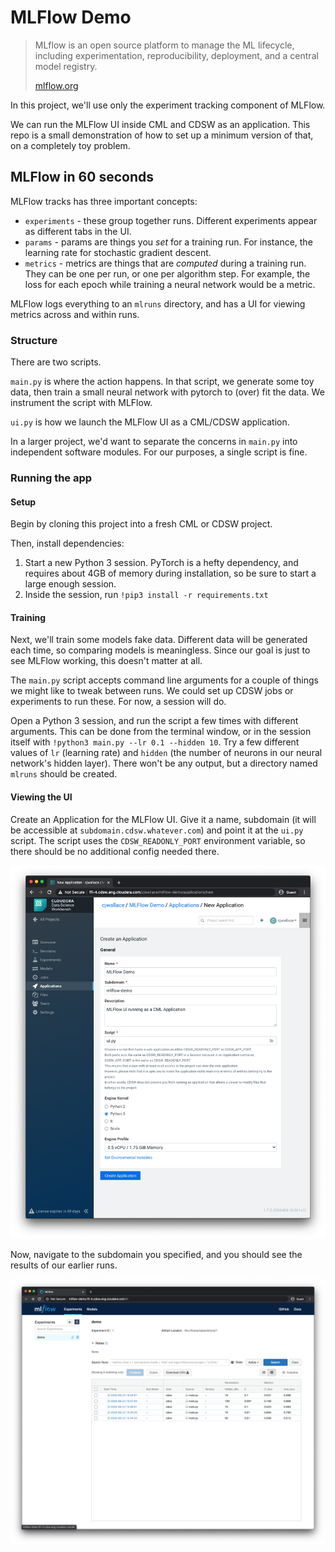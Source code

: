 # MLFlow Demo

> MLflow is an open source platform to manage the ML lifecycle, including experimentation, reproducibility, deployment, and a central model registry.
> 
> [mlflow.org](https://www.mlflow.org/)

In this project, we'll use only the experiment tracking component of MLFlow.

We can run the MLFlow UI inside CML and CDSW as an application.
This repo is a small demonstration of how to set up a minimum version of that, on a completely toy problem.

## MLFlow in 60 seconds

MLFlow tracks has three important concepts:
* `experiments` - these group together runs. Different experiments appear as different tabs in the UI.
* `params` - params are things you _set_ for a training run. For instance, the learning rate for stochastic gradient descent.
* `metrics` - metrics are things that are _computed_ during a training run. They can be one per run, or one per algorithm step. For example, the loss for each epoch while training a neural network would be a metric.

MLFlow logs everything to an `mlruns` directory, and has a UI for viewing metrics across and within runs.

### Structure

There are two scripts.

`main.py` is where the action happens.
In that script, we generate some toy data, then train a small neural network with pytorch to (over) fit the data.
We instrument the script with MLFlow.

`ui.py` is how we launch the MLFlow UI as a CML/CDSW application.

In a larger project, we'd want to separate the concerns in `main.py` into independent software modules.
For our purposes, a single script is fine.


### Running the app

#### Setup

Begin by cloning this project into a fresh CML or CDSW project.

Then, install dependencies:

1. Start a new Python 3 session. PyTorch is a hefty dependency, and requires about 4GB of memory during installation, so be sure to start a large enough session.
2. Inside the session, run `!pip3 install -r requirements.txt`


#### Training

Next, we'll train some models fake data.
Different data will be generated each time, so comparing models is meaningless.
Since our goal is just to see MLFlow working, this doesn't matter at all.

The `main.py` script accepts command line arguments for a couple of things we might like to tweak between runs.
We could set up CDSW jobs or experiments to run these.
For now, a session will do.

Open a Python 3 session, and run the script a few times with different arguments.
This can be done from the terminal window, or in the session itself with `!python3 main.py --lr 0.1 --hidden 10`.
Try a few different values of `lr` (learning rate) and `hidden` (the number of neurons in our neural network's hidden layer).
There won't be any output, but a directory named `mlruns` should be created.


#### Viewing the UI

Create an Application for the MLFlow UI.
Give it a name, subdomain (it will be accessible at `subdomain.cdsw.whatever.com`) and point it at the `ui.py` script.
The script uses the `CDSW_READONLY_PORT` environment variable, so there should be no additional config needed there.

![MLFlow Application setup](images/mlflow-demo-application.png)

Now, navigate to the subdomain you specified, and you should see the results of our earlier runs.

![The MLFlow UI](images/mlflow-demo-ui.png)
